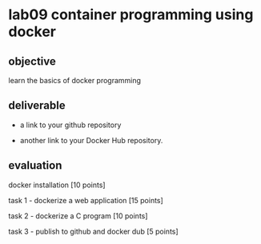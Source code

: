 #  lab09 container programming using docker

##  objective

learn the basics of docker programming

##  deliverable

-  a link to your github repository

-  another link to your Docker Hub repository.

##  evaluation

docker installation [10 points]

task 1 - dockerize a web application [15 points]

task 2 - dockerize a C program [10 points]

task 3 - publish to github and docker dub [5 points]
